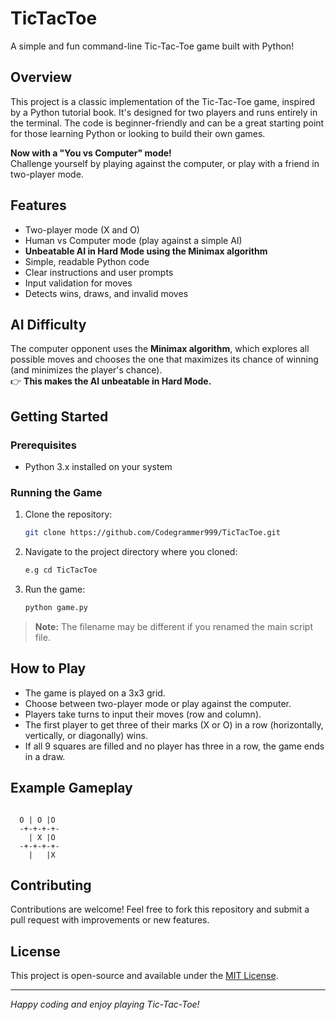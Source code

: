 # TicTacToe

A simple and fun command-line Tic-Tac-Toe game built with Python!

## Overview

This project is a classic implementation of the Tic-Tac-Toe game, inspired by a Python tutorial book. It's designed for two players and runs entirely in the terminal. The code is beginner-friendly and can be a great starting point for those learning Python or looking to build their own games.

**Now with a "You vs Computer" mode!**  
Challenge yourself by playing against the computer, or play with a friend in two-player mode.

## Features

- Two-player mode (X and O)
- Human vs Computer mode (play against a simple AI)
- **Unbeatable AI in Hard Mode using the Minimax algorithm**
- Simple, readable Python code
- Clear instructions and user prompts
- Input validation for moves
- Detects wins, draws, and invalid moves

## AI Difficulty

The computer opponent uses the **Minimax algorithm**, which explores all possible moves and chooses the one that maximizes its chance of winning (and minimizes the player's chance).  
👉 **This makes the AI unbeatable in Hard Mode.**

## Getting Started

### Prerequisites

- Python 3.x installed on your system

### Running the Game

1. Clone the repository:
    ```sh
    git clone https://github.com/Codegrammer999/TicTacToe.git
    ```
2. Navigate to the project directory where you cloned:
    ```sh
    e.g cd TicTacToe
    ```
3. Run the game:
    ```sh
    python game.py
    ```

> **Note:** The filename may be different if you renamed the main script file.

## How to Play

- The game is played on a 3x3 grid.
- Choose between two-player mode or play against the computer.
- Players take turns to input their moves (row and column).
- The first player to get three of their marks (X or O) in a row (horizontally, vertically, or diagonally) wins.
- If all 9 squares are filled and no player has three in a row, the game ends in a draw.

## Example Gameplay

```

  O | O |O
  -+-+-+-+-
    | X |O
  -+-+-+-+-
    |   |X
```

## Contributing

Contributions are welcome! Feel free to fork this repository and submit a pull request with improvements or new features.

## License

This project is open-source and available under the [MIT License](LICENSE).

---

*Happy coding and enjoy playing Tic-Tac-Toe!*

